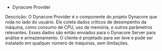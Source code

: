 - Dynacore Provider

Descrição: O Dynacore Provider é o componente do projeto Dynacore que roda no lado do usuário. Ele coleta dados críticos de desempenho da máquina, como consumo de CPU, uso de memória, e outros parâmetros relevantes. Esses dados são então enviados para o Dynacore Server para análise e armazenamento. O cliente é projetado para ser leve e pode ser instalado em qualquer número de máquinas, sem limitações.
